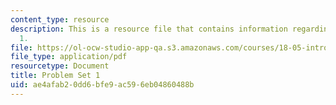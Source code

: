 ```yaml
---
content_type: resource
description: This is a resource file that contains information regarding problem set
  1.
file: https://ol-ocw-studio-app-qa.s3.amazonaws.com/courses/18-05-introduction-to-probability-and-statistics-spring-2014/ae4afab20dd6bfe9ac596eb04860488b_MIT18_05S14_ps1.pdf
file_type: application/pdf
resourcetype: Document
title: Problem Set 1
uid: ae4afab2-0dd6-bfe9-ac59-6eb04860488b
---
```

